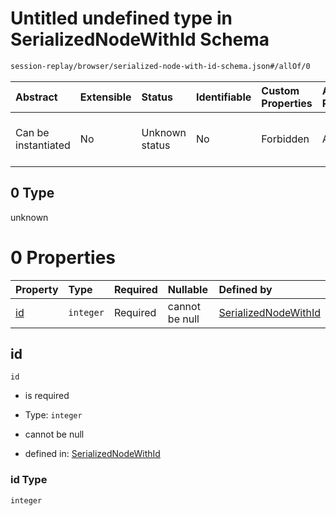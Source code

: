 # Untitled undefined type in SerializedNodeWithId Schema

```txt
session-replay/browser/serialized-node-with-id-schema.json#/allOf/0
```



| Abstract            | Extensible | Status         | Identifiable | Custom Properties | Additional Properties | Access Restrictions | Defined In                                                                                                                        |
| :------------------ | :--------- | :------------- | :----------- | :---------------- | :-------------------- | :------------------ | :-------------------------------------------------------------------------------------------------------------------------------- |
| Can be instantiated | No         | Unknown status | No           | Forbidden         | Allowed               | none                | [serialized-node-with-id-schema.json\*](../out/session-replay/browser/serialized-node-with-id-schema.json "open original schema") |

## 0 Type

unknown

# 0 Properties

| Property  | Type      | Required | Nullable       | Defined by                                                                                                                                                          |
| :-------- | :-------- | :------- | :------------- | :------------------------------------------------------------------------------------------------------------------------------------------------------------------ |
| [id](#id) | `integer` | Required | cannot be null | [SerializedNodeWithId](serialized-node-with-id-schema-allof-0-properties-id.md "session-replay/browser/serialized-node-with-id-schema.json#/allOf/0/properties/id") |

## id



`id`

* is required

* Type: `integer`

* cannot be null

* defined in: [SerializedNodeWithId](serialized-node-with-id-schema-allof-0-properties-id.md "session-replay/browser/serialized-node-with-id-schema.json#/allOf/0/properties/id")

### id Type

`integer`
